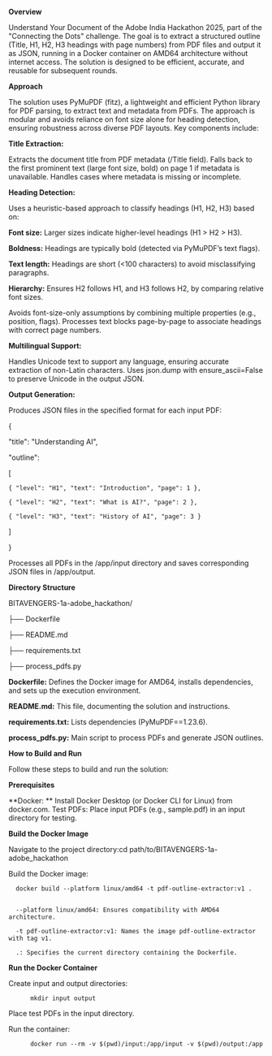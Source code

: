 

**Overview**

Understand Your Document of the Adobe India Hackathon 2025, part of the "Connecting the Dots" challenge. The goal is to extract a structured outline (Title, H1, H2, H3 headings with page numbers) from PDF files and output it as JSON, running in a Docker container on AMD64 architecture without internet access. The solution is designed to be efficient, accurate, and reusable for subsequent rounds.

**Approach**

The solution uses PyMuPDF (fitz), a lightweight and efficient Python library for PDF parsing, to extract text and metadata from PDFs. The approach is modular and avoids reliance on font size alone for heading detection, ensuring robustness across diverse PDF layouts. Key components include:

**Title Extraction:**

Extracts the document title from PDF metadata (/Title field).
Falls back to the first prominent text (large font size, bold) on page 1 if metadata is unavailable.
Handles cases where metadata is missing or incomplete.


**Heading Detection:**

Uses a heuristic-based approach to classify headings (H1, H2, H3) based on:

**Font size:** Larger sizes indicate higher-level headings (H1 > H2 > H3).

**Boldness:** Headings are typically bold (detected via PyMuPDF’s text flags).

**Text length:** Headings are short (<100 characters) to avoid misclassifying paragraphs.

**Hierarchy:** Ensures H2 follows H1, and H3 follows H2, by comparing relative font sizes.


Avoids font-size-only assumptions by combining multiple properties (e.g., position, flags).
Processes text blocks page-by-page to associate headings with correct page numbers.


**Multilingual Support:**

Handles Unicode text to support any language, ensuring accurate extraction of non-Latin characters.
Uses json.dump with ensure_ascii=False to preserve Unicode in the output JSON.


**Output Generation:**

Produces JSON files in the specified format for each input PDF:

{
  
  
  "title": "Understanding AI",
  
  
  "outline": 
  
  
  [
    
    { "level": "H1", "text": "Introduction", "page": 1 },
    
    { "level": "H2", "text": "What is AI?", "page": 2 },
    
    { "level": "H3", "text": "History of AI", "page": 3 }
  
  ]

}


Processes all PDFs in the /app/input directory and saves corresponding JSON files in /app/output.

**Directory Structure**


BITAVENGERS-1a-adobe_hackathon/


├── Dockerfile


├── README.md


├── requirements.txt


├── process_pdfs.py


**Dockerfile:** Defines the Docker image for AMD64, installs dependencies, and sets up the execution environment.


**README.md:** This file, documenting the solution and instructions.


**requirements.txt:** Lists dependencies (PyMuPDF==1.23.6).


**process_pdfs.py:** Main script to process PDFs and generate JSON outlines.



**How to Build and Run**

Follow these steps to build and run the solution:


**Prerequisites**

**Docker: ** Install Docker Desktop (or Docker CLI for Linux) from docker.com.
Test PDFs: Place input PDFs (e.g., sample.pdf) in an input directory for testing.

**Build the Docker Image**

Navigate to the project directory:cd path/to/BITAVENGERS-1a-adobe_hackathon


Build the Docker image:

      docker build --platform linux/amd64 -t pdf-outline-extractor:v1 .


      --platform linux/amd64: Ensures compatibility with AMD64 architecture.
      
      -t pdf-outline-extractor:v1: Names the image pdf-outline-extractor with tag v1.
      
      .: Specifies the current directory containing the Dockerfile.


**Run the Docker Container**

Create input and output directories:
          
          mkdir input output


Place test PDFs in the input directory.


Run the container:
          
          docker run --rm -v $(pwd)/input:/app/input -v $(pwd)/output:/app


